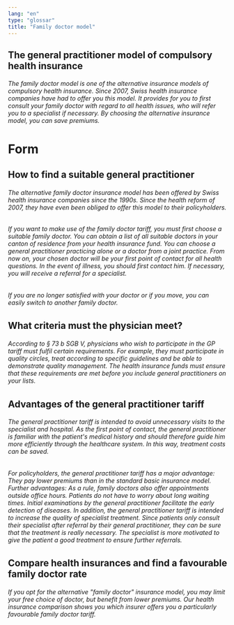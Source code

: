 ```yaml
---
lang: "en"
type: "glossar"
title: "Family doctor model"
---
```


## The general practitioner model of compulsory health insurance

###### The family doctor model is one of the alternative insurance models of compulsory health insurance. Since 2007, Swiss health insurance companies have had to offer you this model. It provides for you to first consult your family doctor with regard to all health issues, who will refer you to a specialist if necessary. By choosing the alternative insurance model, you can save premiums.

# Form

## How to find a suitable general practitioner

###### The alternative family doctor insurance model has been offered by Swiss health insurance companies since the 1990s. Since the health reform of 2007, they have even been obliged to offer this model to their policyholders.

###### If you want to make use of the family doctor tariff, you must first choose a suitable family doctor. You can obtain a list of all suitable doctors in your canton of residence from your health insurance fund. You can choose a general practitioner practicing alone or a doctor from a joint practice. From now on, your chosen doctor will be your first point of contact for all health questions. In the event of illness, you should first contact him. If necessary, you will receive a referral for a specialist.

###### If you are no longer satisfied with your doctor or if you move, you can easily switch to another family doctor.

## What criteria must the physician meet?

###### According to § 73 b SGB V, physicians who wish to participate in the GP tariff must fulfil certain requirements. For example, they must participate in quality circles, treat according to specific guidelines and be able to demonstrate quality management. The health insurance funds must ensure that these requirements are met before you include general practitioners on your lists.

## Advantages of the general practitioner tariff

###### The general practitioner tariff is intended to avoid unnecessary visits to the specialist and hospital. As the first point of contact, the general practitioner is familiar with the patient's medical history and should therefore guide him more efficiently through the healthcare system. In this way, treatment costs can be saved.

###### For policyholders, the general practitioner tariff has a major advantage: They pay lower premiums than in the standard basic insurance model. Further advantages: As a rule, family doctors also offer appointments outside office hours. Patients do not have to worry about long waiting times. Initial examinations by the general practitioner facilitate the early detection of diseases. In addition, the general practitioner tariff is intended to increase the quality of specialist treatment. Since patients only consult their specialist after referral by their general practitioner, they can be sure that the treatment is really necessary. The specialist is more motivated to give the patient a good treatment to ensure further referrals.

## Compare health insurances and find a favourable family doctor rate

###### If you opt for the alternative "family doctor" insurance model, you may limit your free choice of doctor, but benefit from lower premiums. Our health insurance comparison shows you which insurer offers you a particularly favourable family doctor tariff.
